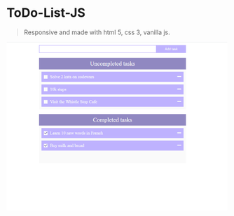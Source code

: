 # ToDo-List-JS

> Responsive and made with html 5, css 3, vanilla js.

![alt text](src/screen.png "Main and the only one page of project")